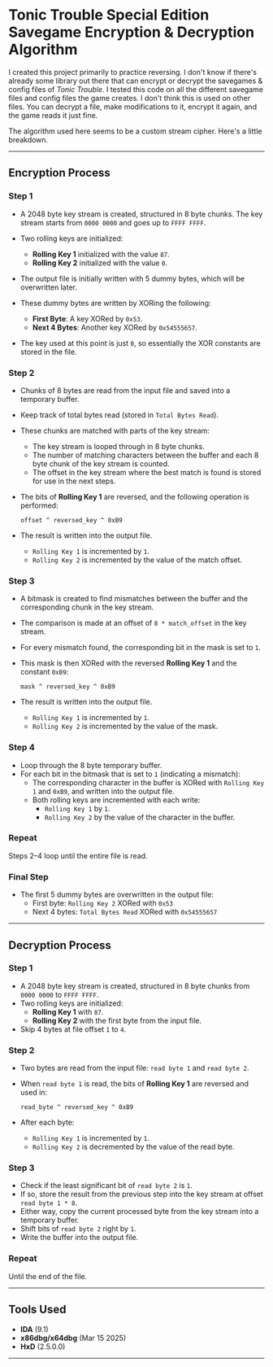# Tonic Trouble Special Edition Savegame Encryption & Decryption Algorithm

I created this project primarily to practice reversing. I don't know if there's already some library out there that can encrypt or decrypt the savegames & config files of *Tonic Trouble*. I tested this code on all the different savegame files and config files the game creates. I don't think this is used on other files. You can decrypt a file, make modifications to it, encrypt it again, and the game reads it just fine.

The algorithm used here seems to be a custom stream cipher. Here's a little breakdown.

---

## Encryption Process

### Step 1
- A 2048 byte key stream is created, structured in 8 byte chunks. The key stream starts from `0000 0000` and goes up to `FFFF FFFF`.
- Two rolling keys are initialized:
  - **Rolling Key 1** initialized with the value `87`.
  - **Rolling Key 2** initialized with the value `0`.

- The output file is initially written with 5 dummy bytes, which will be overwritten later.
- These dummy bytes are written by XORing the following:
  - **First Byte**: A key XORed by `0x53`.
  - **Next 4 Bytes**: Another key XORed by `0x54555657`.
- The key used at this point is just `0`, so essentially the XOR constants are stored in the file.

### Step 2
- Chunks of 8 bytes are read from the input file and saved into a temporary buffer.
- Keep track of total bytes read (stored in `Total Bytes Read`).
- These chunks are matched with parts of the key stream:
  - The key stream is looped through in 8 byte chunks.
  - The number of matching characters between the buffer and each 8 byte chunk of the key stream is counted.
  - The offset in the key stream where the best match is found is stored for use in the next steps.

- The bits of **Rolling Key 1** are reversed, and the following operation is performed:

  ```
  offset ^ reversed_key ^ 0xB9
  ```

- The result is written into the output file.
  - `Rolling Key 1` is incremented by `1`.
  - `Rolling Key 2` is incremented by the value of the match offset.

### Step 3
- A bitmask is created to find mismatches between the buffer and the corresponding chunk in the key stream.
- The comparison is made at an offset of `8 * match_offset` in the key stream.
- For every mismatch found, the corresponding bit in the mask is set to `1`.
- This mask is then XORed with the reversed **Rolling Key 1** and the constant `0xB9`:

  ```
  mask ^ reversed_key ^ 0xB9
  ```

- The result is written into the output file.
  - `Rolling Key 1` is incremented by `1`.
  - `Rolling Key 2` is incremented by the value of the mask.

### Step 4
- Loop through the 8 byte temporary buffer.
- For each bit in the bitmask that is set to `1` (indicating a mismatch):
  - The corresponding character in the buffer is XORed with `Rolling Key 1` and `0xB9`, and written into the output file.
  - Both rolling keys are incremented with each write:
    - `Rolling Key 1` by `1`.
    - `Rolling Key 2` by the value of the character in the buffer.

### Repeat
Steps 2–4 loop until the entire file is read.

### Final Step
- The first 5 dummy bytes are overwritten in the output file:
  - First byte: `Rolling Key 2` XORed with `0x53`
  - Next 4 bytes: `Total Bytes Read` XORed with `0x54555657`

---

## Decryption Process

### Step 1
- A 2048 byte key stream is created, structured in 8 byte chunks from `0000 0000` to `FFFF FFFF`.
- Two rolling keys are initialized:
  - **Rolling Key 1** with `87`.
  - **Rolling Key 2** with the first byte from the input file.
- Skip 4 bytes at file offset `1` to `4`.

### Step 2
- Two bytes are read from the input file: `read byte 1` and `read byte 2`.
- When `read byte 1` is read, the bits of **Rolling Key 1** are reversed and used in:

  ```
  read_byte ^ reversed_key ^ 0xB9
  ```

- After each byte:
  - `Rolling Key 1` is incremented by `1`.
  - `Rolling Key 2` is decremented by the value of the read byte.

### Step 3
- Check if the least significant bit of `read byte 2` is `1`.
- If so, store the result from the previous step into the key stream at offset `read byte 1 * 8`.
- Either way, copy the current processed byte from the key stream into a temporary buffer.
- Shift bits of `read byte 2` right by `1`.
- Write the buffer into the output file.

### Repeat
Until the end of the file.

---

## Tools Used
- **IDA** (9.1)  
- **x86dbg/x64dbg** (Mar 15 2025)  
- **HxD** (2.5.0.0)

---
